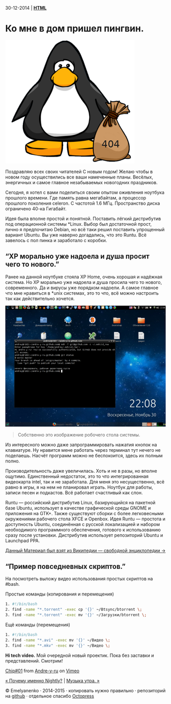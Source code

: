 30-12-2014 | **[HTML](http:/andre-y-ru.github.io/p/2014/12/30/ko-mne-v-dom-prichol-tux.html)** 

Ко мне в дом пришел пингвин.
=============================
![image](../../../../images/p/bag-404.png)

Поздравляю всех своих читателей С новым годом! Желаю чтобы в новом году осуществились все ваши намеченные планы. Весёлых, энергичных и самое главное незабываемых новогодних праздников.

Сегодня, я хотел с вами поделиться своим опытом оживления ноутбука прошлого времени. Где память равна мегабайтам, а процессор прошлого поколения celeron. С частотой 1.6 МГц. Пространство диска ограничено 40-ка Гигабайт.

Идея была вполне простой и понятной. Поставить лёгкий дистрибутив под операционной системы *Linux. Выбор был достаточной прост, лично я предпочитаю Debian, но всё таки решил поставить упрощенный вариант Ubuntu. Вы уже наверно догадались, что это Runtu. Всё завелось с пол пинка и заработало с коробки.

“XP морально уже надоела и душа просит чего то нового.”
-------------------------------------------------------
Ранее на данной ноутбуке стояла XP Home, очень хорошая и надёжная система. Но XP морально уже надоела и душа просила чего то нового, современного. Да и вирусы уже порядком надоели. А самое главное что мне нравиться в *unix системах, это то что, всё можно настроить так как действительно хочется.

![image](../../../../images/smech/runtu.png)
> Собственно это изображение робочего стола системы.

Из интересного можно даже запрограммировать нажатия кнопок на клавиатуре. Ну нравится мене работать через терминал тут нечего не поделаешь. Насчёт программ можно не беспокоится, здесь их полным полно.

Производительность даже увеличилась. Хоть и не в разы, но вполне ощутимо. Единственный недостаток, это то что интегрированная видеокарта intel, так и не заработала. Для меня это несущественно, всё равно в игры, я на нем не планировал играть. Ноутбук для работы, записи песен и подкастов. Всё работает счастливый как слон.

Runtu — российский дистрибутив Linux, базирующийся на пакетной базе Ubuntu, использует в качестве графической среды GNOME и приложения на GTK+. Также существуют сборки с более легковесными окружениями рабочего стола XFCE и Openbox. Идея Runtu — простота и доступность Ubuntu, соединённая с русской локализацией и набором необходимого программного обеспечения, готового к использованию сразу после установки. Дистрибутив использует репозиторий Ubuntu и Launchpad PPA.

[Данный Материал был взят из Википедии — свободной энциклопедии &#8594;](https://ru.wikipedia.org/wiki/Runtu)

“Пример повседневных скриптов.”
-------------------------------
На посмотреть выложу видео использования простых скриптов на #bash.

Простые команды (копирования и перемещения)
```bash
1. #!/bin/bash
2. find -name "*.torrent" -exec cp '{}' ~/Btsync/btorrent \;
3. find -name "*.torrent" -exec mv '{}' ~/Загрузки/btorrent \;
```
Ещё команды (перемещения)
```bash
1. #!/bin/bash
2. find -name "*.avi" -exec mv '{}' ~/Видео \;
3. find -name "*.mkv" -exec mv '{}' ~/Видео \;
```

**Hi tech video.** Мой очередной новый проектик. Пока без заставки и представлений. Смотрим!


[Chip#01](http://vimeo.com/116985946) from [Andre-y-ru](http://vimeo.com/user35953968) on [Vimeo](https://vimeo.com)


[&laquo; Почему именно Nightly?](https://github.com/andre-y-ru/andre-y-ru.github.com/blob/master/p/2014/07/23/pochemu-nightly.md) | [Музыка утра. &raquo;](https://github.com/andre-y-ru/andre-y-ru.github.com/blob/master/p/2015/03/16/musik-utra.md)

© Emelyanenko &middot; 2014-2015 · копировать нужно правильно · репозиторий на [github](https://github.com) · отдельное спасибо [Octopress](http://octopress.org)
